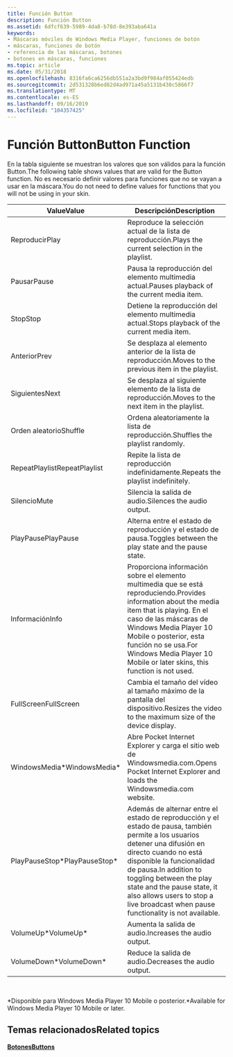 ```yaml
---
title: Función Button
description: Función Button
ms.assetid: 6dfcf639-5989-4da8-b78d-8e393aba641a
keywords:
- Máscaras móviles de Windows Media Player, funciones de botón
- máscaras, funciones de botón
- referencia de las máscaras, botones
- botones en máscaras, funciones
ms.topic: article
ms.date: 05/31/2018
ms.openlocfilehash: 8316fa6ca6256db551a2a3bd9f984af055424edb
ms.sourcegitcommit: 2d531328b6ed82d4ad971a45a5131b430c5866f7
ms.translationtype: MT
ms.contentlocale: es-ES
ms.lasthandoff: 09/16/2019
ms.locfileid: "104357425"
---
```

# <a name="button-function"></a><span data-ttu-id="98f5c-107">Función Button</span><span class="sxs-lookup"><span data-stu-id="98f5c-107">Button Function</span></span>

<span data-ttu-id="98f5c-108">En la tabla siguiente se muestran los valores que son válidos para la función Button.</span><span class="sxs-lookup"><span data-stu-id="98f5c-108">The following table shows values that are valid for the Button function.</span></span> <span data-ttu-id="98f5c-109">No es necesario definir valores para funciones que no se vayan a usar en la máscara.</span><span class="sxs-lookup"><span data-stu-id="98f5c-109">You do not need to define values for functions that you will not be using in your skin.</span></span>



| <span data-ttu-id="98f5c-110">Value</span><span class="sxs-lookup"><span data-stu-id="98f5c-110">Value</span></span>           | <span data-ttu-id="98f5c-111">Descripción</span><span class="sxs-lookup"><span data-stu-id="98f5c-111">Description</span></span>                                                                                                                                                  |
|-----------------|--------------------------------------------------------------------------------------------------------------------------------------------------------------|
| <span data-ttu-id="98f5c-112">Reproducir</span><span class="sxs-lookup"><span data-stu-id="98f5c-112">Play</span></span>            | <span data-ttu-id="98f5c-113">Reproduce la selección actual de la lista de reproducción.</span><span class="sxs-lookup"><span data-stu-id="98f5c-113">Plays the current selection in the playlist.</span></span>                                                                                                                 |
| <span data-ttu-id="98f5c-114">Pausar</span><span class="sxs-lookup"><span data-stu-id="98f5c-114">Pause</span></span>           | <span data-ttu-id="98f5c-115">Pausa la reproducción del elemento multimedia actual.</span><span class="sxs-lookup"><span data-stu-id="98f5c-115">Pauses playback of the current media item.</span></span>                                                                                                                   |
| <span data-ttu-id="98f5c-116">Stop</span><span class="sxs-lookup"><span data-stu-id="98f5c-116">Stop</span></span>            | <span data-ttu-id="98f5c-117">Detiene la reproducción del elemento multimedia actual.</span><span class="sxs-lookup"><span data-stu-id="98f5c-117">Stops playback of the current media item.</span></span>                                                                                                                    |
| <span data-ttu-id="98f5c-118">Anterior</span><span class="sxs-lookup"><span data-stu-id="98f5c-118">Prev</span></span>            | <span data-ttu-id="98f5c-119">Se desplaza al elemento anterior de la lista de reproducción.</span><span class="sxs-lookup"><span data-stu-id="98f5c-119">Moves to the previous item in the playlist.</span></span>                                                                                                                  |
| <span data-ttu-id="98f5c-120">Siguientes</span><span class="sxs-lookup"><span data-stu-id="98f5c-120">Next</span></span>            | <span data-ttu-id="98f5c-121">Se desplaza al siguiente elemento de la lista de reproducción.</span><span class="sxs-lookup"><span data-stu-id="98f5c-121">Moves to the next item in the playlist.</span></span>                                                                                                                      |
| <span data-ttu-id="98f5c-122">Orden aleatorio</span><span class="sxs-lookup"><span data-stu-id="98f5c-122">Shuffle</span></span>         | <span data-ttu-id="98f5c-123">Ordena aleatoriamente la lista de reproducción.</span><span class="sxs-lookup"><span data-stu-id="98f5c-123">Shuffles the playlist randomly.</span></span>                                                                                                                              |
| <span data-ttu-id="98f5c-124">RepeatPlaylist</span><span class="sxs-lookup"><span data-stu-id="98f5c-124">RepeatPlaylist</span></span>  | <span data-ttu-id="98f5c-125">Repite la lista de reproducción indefinidamente.</span><span class="sxs-lookup"><span data-stu-id="98f5c-125">Repeats the playlist indefinitely.</span></span>                                                                                                                           |
| <span data-ttu-id="98f5c-126">Silencio</span><span class="sxs-lookup"><span data-stu-id="98f5c-126">Mute</span></span>            | <span data-ttu-id="98f5c-127">Silencia la salida de audio.</span><span class="sxs-lookup"><span data-stu-id="98f5c-127">Silences the audio output.</span></span>                                                                                                                                   |
| <span data-ttu-id="98f5c-128">PlayPause</span><span class="sxs-lookup"><span data-stu-id="98f5c-128">PlayPause</span></span>       | <span data-ttu-id="98f5c-129">Alterna entre el estado de reproducción y el estado de pausa.</span><span class="sxs-lookup"><span data-stu-id="98f5c-129">Toggles between the play state and the pause state.</span></span>                                                                                                          |
| <span data-ttu-id="98f5c-130">Información</span><span class="sxs-lookup"><span data-stu-id="98f5c-130">Info</span></span>            | <span data-ttu-id="98f5c-131">Proporciona información sobre el elemento multimedia que se está reproduciendo.</span><span class="sxs-lookup"><span data-stu-id="98f5c-131">Provides information about the media item that is playing.</span></span> <span data-ttu-id="98f5c-132">En el caso de las máscaras de Windows Media Player 10 Mobile o posterior, esta función no se usa.</span><span class="sxs-lookup"><span data-stu-id="98f5c-132">For Windows Media Player 10 Mobile or later skins, this function is not used.</span></span>                     |
| <span data-ttu-id="98f5c-133">FullScreen</span><span class="sxs-lookup"><span data-stu-id="98f5c-133">FullScreen</span></span>      | <span data-ttu-id="98f5c-134">Cambia el tamaño del vídeo al tamaño máximo de la pantalla del dispositivo.</span><span class="sxs-lookup"><span data-stu-id="98f5c-134">Resizes the video to the maximum size of the device display.</span></span>                                                                                                 |
| <span data-ttu-id="98f5c-135">WindowsMedia\*</span><span class="sxs-lookup"><span data-stu-id="98f5c-135">WindowsMedia\*</span></span>  | <span data-ttu-id="98f5c-136">Abre Pocket Internet Explorer y carga el sitio web de Windowsmedia.com.</span><span class="sxs-lookup"><span data-stu-id="98f5c-136">Opens Pocket Internet Explorer and loads the Windowsmedia.com website.</span></span>                                                                                       |
| <span data-ttu-id="98f5c-137">PlayPauseStop\*</span><span class="sxs-lookup"><span data-stu-id="98f5c-137">PlayPauseStop\*</span></span> | <span data-ttu-id="98f5c-138">Además de alternar entre el estado de reproducción y el estado de pausa, también permite a los usuarios detener una difusión en directo cuando no está disponible la funcionalidad de pausa.</span><span class="sxs-lookup"><span data-stu-id="98f5c-138">In addition to toggling between the play state and the pause state, it also allows users to stop a live broadcast when pause functionality is not available.</span></span> |
| <span data-ttu-id="98f5c-139">VolumeUp\*</span><span class="sxs-lookup"><span data-stu-id="98f5c-139">VolumeUp\*</span></span>      | <span data-ttu-id="98f5c-140">Aumenta la salida de audio.</span><span class="sxs-lookup"><span data-stu-id="98f5c-140">Increases the audio output.</span></span>                                                                                                                                  |
| <span data-ttu-id="98f5c-141">VolumeDown\*</span><span class="sxs-lookup"><span data-stu-id="98f5c-141">VolumeDown\*</span></span>    | <span data-ttu-id="98f5c-142">Reduce la salida de audio.</span><span class="sxs-lookup"><span data-stu-id="98f5c-142">Decreases the audio output.</span></span>                                                                                                                                  |



 

<span data-ttu-id="98f5c-143">\*Disponible para Windows Media Player 10 Mobile o posterior.</span><span class="sxs-lookup"><span data-stu-id="98f5c-143">\*Available for Windows Media Player 10 Mobile or later.</span></span>

## <a name="related-topics"></a><span data-ttu-id="98f5c-144">Temas relacionados</span><span class="sxs-lookup"><span data-stu-id="98f5c-144">Related topics</span></span>

<dl> <dt>

[<span data-ttu-id="98f5c-145">**Botones**</span><span class="sxs-lookup"><span data-stu-id="98f5c-145">**Buttons**</span></span>](buttons.md)
</dt> </dl>

 

 




